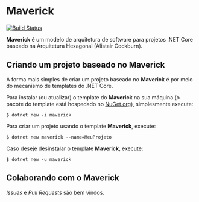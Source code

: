 # Maverick
[![Build Status](https://travis-ci.org/OleConsignado/maverick.svg?branch=master)](https://travis-ci.org/OleConsignado/maverick)

**Maverick** é um modelo de arquitetura de software para projetos .NET Core baseado na Arquitetura Hexagonal (Alistair Cockburn).

## Criando um projeto baseado no Maverick

A forma mais simples de criar um projeto baseado no **Maverick** é por meio do mecanismo de templates do .NET Core.

Para instalar (ou atualizar) o template do **Maverick** na sua máquina (o pacote do template está hospedado no [NuGet.org](https://www.nuget.org/packages/Maverick)), simplesmente execute:

```
$ dotnet new -i maverick
```

Para criar um projeto usando o template **Maverick**, execute:

```
$ dotnet new maverick --name=MeuProjeto
```

Caso deseje desinstalar o template **Maverick**, execute:

```
$ dotnet new -u maverick
```

## Colaborando com o Maverick

*Issues* e *Pull Requests* são bem vindos.

